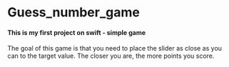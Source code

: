# Guess_number_game
#### This is my first project on swift - simple game
The goal of this game is that you need to place the slider as close as you can to the target value. The closer you are, the more points you score.
